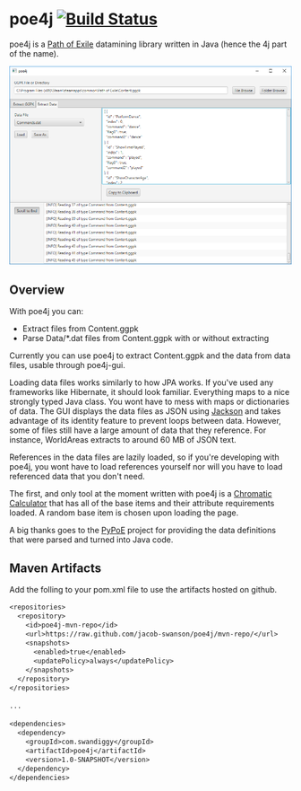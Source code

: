 # poe4j [![Build Status](https://travis-ci.org/jacob-swanson/poe4j.svg?branch=master)](https://travis-ci.org/jacob-swanson/poe4j)

poe4j is a [Path of Exile](https://www.pathofexile.com/) datamining library written in Java (hence the 4j part of the name).

![poe4j screenshot](poe4j-gui-screenshot.png)

## Overview

With poe4j you can:

* Extract files from Content.ggpk
* Parse Data/*.dat files from Content.ggpk with or without extracting 

Currently you can use poe4j to extract Content.ggpk and the data from data files, usable through poe4j-gui.

Loading data files works similarly to how JPA works. If you've used any frameworks like Hibernate, it should look familiar. Everything maps to a nice strongly typed Java class. You wont have to mess with maps or dictionaries of data. The GUI displays the data files as JSON using [Jackson](https://github.com/FasterXML/jackson) and takes advantage of its identity feature to prevent loops between data. However, some of files still have a large amount of data that they reference. For instance, WorldAreas extracts to around 60 MB of JSON text.

References in the data files are lazily loaded, so if you're developing with poe4j, you wont have to load references yourself nor will you have to load referenced data that you don't need.

The first, and only tool at the moment written with poe4j is a [Chromatic Calculator](https://jacob-swanson.github.io/poe4j/#/chromatic-calculator) that has all of the base items and their attribute requirements loaded. A random base item is chosen upon loading the page.

A big thanks goes to the [PyPoE](https://github.com/OmegaK2/PyPoE) project for providing the data definitions that were parsed and turned into Java code.

## Maven Artifacts
Add the folling to your pom.xml file to use the artifacts hosted on github.
```
<repositories>
  <repository>
    <id>poe4j-mvn-repo</id>
    <url>https://raw.github.com/jacob-swanson/poe4j/mvn-repo/</url>
    <snapshots>
      <enabled>true</enabled>
      <updatePolicy>always</updatePolicy>
    </snapshots>
  </repository>
</repositories>

...

<dependencies>
  <dependency>
    <groupId>com.swandiggy</groupId>
    <artifactId>poe4j</artifactId>
    <version>1.0-SNAPSHOT</version>
  </dependency>
</dependencies>
```
